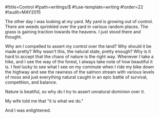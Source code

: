 #!title=Control
#!path=writings/$
#!use-template=writing
#!order=22
#!audit=MAY2015

The other day I was looking at my yard. My yard is growing out of control. There are weeds sprinkled over the yard in various random places. The grass is gaining traction towards the heavens. I just stood there and thought.

Why am I compelled to assert my control over the land? Why should it be made pretty? Why wasn't this, the natural state, pretty enough? Why is it hard to accept that the chaos of nature is the right way. Whenever I take a hike, and I see the way of the forest, I always take note of how beautiful it is. I feel lucky to see what I see on my commute when I ride my bike down the highway and see the rawness of the salmon stream with various levels of moss and just everything natural caught in an epic battle of survival, competition, and balance.

Nature is beatiful, so why do I try to assert unnatural dominion over it.

My wife told me that "it is what we do."

And I was enlightened.

